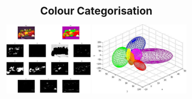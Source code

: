 <h1 align="center">
Colour Categorisation
</h1>

<p align="center">
<img src="https://raw.githubusercontent.com/ArashAkbarinia/ColourCategorisation/master/data/imgs/res_probpeppers.jpg" width="45%" height="45%" />
<img src="https://raw.githubusercontent.com/ArashAkbarinia/ColourCategorisation/master/data/imgs/ColourEllipsoids.jpg" width="50%" height="50%" />
</p>
